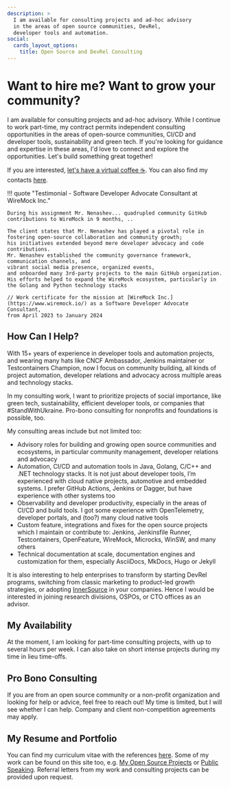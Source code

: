 ```yaml
---
description: >
  I am available for consulting projects and ad-hoc advisory
  in the areas of open source communities, DevRel,
  developer tools and automation.
social:
  cards_layout_options:
    title: Open Source and DevRel Consulting
---
```


# Want to hire me? Want to grow your community?

I am available for consulting projects and ad-hoc advisory.
While I continue to work part-time,
my contract permits independent consulting opportunities
in the areas of open-source communities, CI/CD and developer tools, sustainability and green tech.
If you're looking for guidance and expertise in these areas, I'd love to connect and explore the opportunities. Let's build something great together!

If you are interested,
[let's have a virtual coffee ☕](https://calendly.com/onenashev/virtual-coffee).
You can also find my contacts [here](../contacts.md).

!!! quote "Testimonial - Software Developer Advocate Consultant at WireMock Inc."

    During his assignment Mr. Nenashev... quadrupled community GitHub contributions to WireMock in 9 months, ..
  
    The client states that Mr. Nenashev has played a pivotal role in fostering open-source collaboration and community growth;
    his initiatives extended beyond mere developer advocacy and code contributions.
    Mr. Nenashev established the community governance framework, communication channels, and
    vibrant social media presence, organized events,
    and onboarded many 3rd-party projects to the main GitHub organization.
    His efforts helped to expand the WireMock ecosystem, particularly in the Golang and Python technology stacks
    
    // Work certificate for the mission at [WireMock Inc.](https://www.wiremock.io/) as a Software Developer Advocate Consultant,
    from April 2023 to January 2024

## How Can I Help?

With 15+ years of experience in developer tools and automation projects, and wearing many hats like CNCF Ambassador, Jenkins maintainer or Testcontainers Champion, now I focus on community building, all kinds of project automation, developer relations and advocacy across multiple areas and technology stacks.

In my consulting work, I want to prioritize projects of social importance, like green tech, sustainability, efficient developer tools, or companies that #StandWithUkraine. Pro-bono consulting for nonprofits and foundations is possible, too.

My consulting areas include but not limited too:

- Advisory roles for building and growing open source communities and ecosystems, in particular community management, developer relations and advocacy
- Automation, CI/CD and automation tools in Java, Golang, C/C++ and .NET technology stacks. It is not just about developer tools, I’m experienced with cloud native projects, automotive and embedded systems. I prefer GitHub Actions, Jenkins or Dagger, but have experience with other systems too
- Observability and developer productivity, especially in the areas of CI/CD and build tools.  I got some experience with OpenTelemetry, developer portals, and (too?) many cloud native tools
- Custom feature, integrations and fixes for the open source projects which I maintain or contribute to: Jenkins, Jenkinsfile Runner, Testcontainers, OpenFeature, WireMock, Microcks, WinSW, and many others
- Technical documentation at scale, documentation engines and customization for them, especially AsciiDocs, MkDocs, Hugo or Jekyll

It is also interesting to help enterprises to transform by
starting DevRel programs,
switching from classic marketing to product-led growth strategies,
or adopting [InnerSource](https://en.wikipedia.org/wiki/Inner_source) in your companies.
Hence I would be interested in joining
research divisions, OSPOs, or CTO offices as an advisor.

## My Availability

At the moment, I am looking for part-time consulting projects,
with up to several hours per week.
I can also take on short intense projects during my time in lieu time-offs.

## Pro Bono Consulting

If you are from an open source community or a non-profit organization and looking for help or advice,
feel free to reach out!
My time is limited, but I will see whether I can help.
Company and client non-competition agreements may apply.

## My Resume and Portfolio

You can find my curriculum vitae with the references [here](../work/cv.md).
Some of my work can be found on this site too,
e.g. [My Open Source Projects](../open-source/projects/README.md) or [Public Speaking](../speaking/README.md).
Referral letters from my work and consulting projects can be provided upon request.
